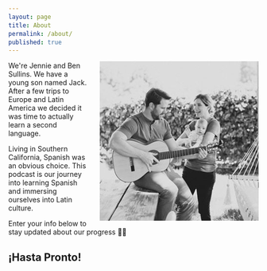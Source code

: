 ```yaml
---
layout: page
title: About
permalink: /about/
published: true
---
```

<img src="/images/breaking-espanol-logo.jpg" title="Breaking Español Family" align="right" style="padding-left:20px;"/>

We're Jennie and Ben Sullins. We have a young son named Jack. After a few trips to Europe and Latin America we decided it was time to actually learn a second language.

Living in Southern California, Spanish was an obvious choice. This podcast is our journey into learning Spanish and immersing ourselves into Latin culture.

Enter your info below to stay updated about our progress 👏🌴

## ¡Hasta Pronto!
